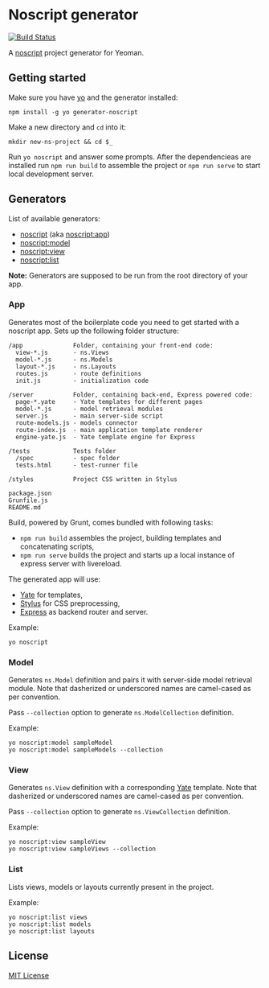 # Noscript generator
[![Build Status](https://secure.travis-ci.org/Lapple/generator-noscript.png?branch=master)](https://travis-ci.org/Lapple/generator-noscript)

A [noscript](https://github.com/pasaran/noscript/) project generator for Yeoman.

## Getting started

Make sure you have [yo](https://github.com/yeoman/yo) and the generator installed:

    npm install -g yo generator-noscript

Make a new directory and `cd` into it:

    mkdir new-ns-project && cd $_

Run `yo noscript` and answer some prompts. After the dependencieas are
installed run `npm run build` to assemble the project or `npm run serve` to
start local development server.

## Generators

List of available generators:

- [noscript](#app) (aka [noscript:app](#app))
- [noscript:model](#model)
- [noscript:view](#view)
- [noscript:list](#list)

**Note:** Generators are supposed to be run from the root directory of your app.

### App

Generates most of the boilerplate code you need to get started with a noscript
app. Sets up the following folder structure:

```
/app              Folder, containing your front-end code:
  view-*.js       - ns.Views
  model-*.js      - ns.Models
  layout-*.js     - ns.Layouts
  routes.js       - route definitions
  init.js         - initialization code

/server           Folder, containing back-end, Express powered code:
  page-*.yate     - Yate templates for different pages
  model-*.js      - model retrieval modules
  server.js       - main server-side script
  route-models.js - models connector
  route-index.js  - main application template renderer
  engine-yate.js  - Yate template engine for Express

/tests            Tests folder
  /spec           - spec folder
  tests.html      - test-runner file

/styles           Project CSS written in Stylus

package.json
Grunfile.js
README.md
```

Build, powered by Grunt, comes bundled with following tasks:

- `npm run build` assembles the project, building templates and concatenating
scripts,
- `npm run serve` builds the project and starts up a local instance
of express server with livereload.

The generated app will use:

- [Yate](https://github.com/pasaran/yate/) for templates,
- [Stylus](https://github.com/learnboost/stylus) for CSS preprocessing,
- [Express](https://github.com/visionmedia/express) as backend router and server.

Example:

    yo noscript

### Model

Generates `ns.Model` definition and pairs it with server-side model retrieval
module. Note that dasherized or underscored names are camel-cased as per
convention.

Pass `--collection` option to generate `ns.ModelCollection` definition.

Example:

    yo noscript:model sampleModel
    yo noscript:model sampleModels --collection

### View

Generates `ns.View` definition with a corresponding
[Yate](https://github.com/pasaran/yate/) template. Note that dasherized or
underscored names are camel-cased as per convention.

Pass `--collection` option to generate `ns.ViewCollection` definition.

Example:

    yo noscript:view sampleView
    yo noscript:view sampleViews --collection

### List

Lists views, models or layouts currently present in the project.

Example:

    yo noscript:list views
    yo noscript:list models
    yo noscript:list layouts

## License
[MIT License](http://en.wikipedia.org/wiki/MIT_License)
